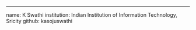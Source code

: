 ---
name: K Swathi
institution: Indian Institution of Information Technology, Sricity
github: kasojuswathi